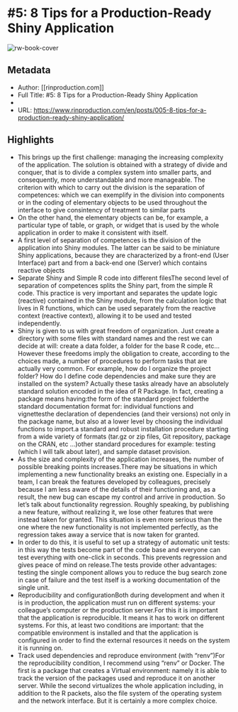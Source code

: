 # #5: 8 Tips for a Production-Ready Shiny Application

![rw-book-cover](https://readwise-assets.s3.amazonaws.com/static/images/article1.be68295a7e40.png)

## Metadata
- Author: [[rinproduction.com]]
- Full Title: #5: 8 Tips for a Production-Ready Shiny Application
- 
- URL: https://www.rinproduction.com/en/posts/005-8-tips-for-a-production-ready-shiny-application/

## Highlights
- This brings up the first challenge: managing the increasing complexity of the application. The solution is obtained with a strategy of divide and conquer, that is to divide a complex system into smaller parts, and consequently, more understandable and more manageable. The criterion with which to carry out the division is the separation of competences: which we can exemplify in the division into components or in the coding of elementary objects to be used throughout the interface to give consintency of treatment to similar parts
- On the other hand, the elementary objects can be, for example, a particular type of table, or graph, or widget that is used by the whole application in order to make it consistent with itself.
- A first level of separation of competences is the division of the application into Shiny modules. The latter can be said to be miniature Shiny applications, because they are characterized by a front-end (User Interface) part and from a back-end one (Server) which contains reactive objects
- Separate Shiny and Simple R code into different filesThe second level of separation of competences splits the Shiny part, from the simple R code. This practice is very important and separates the update logic (reactive) contained in the Shiny module, from the calculation logic that lives in R functions, which can be used separately from the reactive context (reactive context), allowing it to be used and tested independently.
- Shiny is given to us with great freedom of organization. Just create a directory with some files with standard names and the rest we can decide at will: create a data folder, a folder for the base R code, etc&mldr; However these freedoms imply the obligation to create, according to the choices made, a number of procedures to perform tasks that are actually very common. For example, how do I organize the project folder? How do I define code dependencies and make sure they are installed on the system? Actually these tasks already have an absolutely standard solution encoded in the idea of R Package. In fact, creating a package means having:the form of the standard project folderthe standard documentation format for: individual functions and vignettesthe declaration of dependencies (and their versions) not only in the package name, but also at a lower level by choosing the individual functions to import.a standard and robust installation procedure starting from a wide variety of formats (tar.gz or zip files, Git repository, package on the CRAN, etc &mldr;)other standard procedures for example: testing (which I will talk about later), and sample dataset provision.
- As the size and complexity of the application increases, the number of possible breaking points increases.There may be situations in which implementing a new functionality breaks an existing one. Especially in a team, I can break the features developed by colleagues, precisely because I am less aware of the details of their functioning and, as a result, the new bug can escape my control and arrive in production. So let’s talk about functionality regression. Roughly speaking, by publishing a new feature, without realizing it, we lose other features that were instead taken for granted. This situation is even more serious than the one where the new functionality is not implemented perfectly, as the regression takes away a service that is now taken for granted.
- In order to do this, it is useful to set up a strategy of automatic unit tests: in this way the tests become part of the code base and everyone can test everything with one-click in seconds. This prevents regression and gives peace of mind on release.The tests provide other advantages: testing the single component allows you to reduce the bug search zone in case of failure and the test itself is a working documentation of the single unit.
- Reproducibility and configurationBoth during development and when it is in production, the application must run on different systems: your colleague’s computer or the production server.For this it is important that the application is reproducible. It means it has to work on different systems. For this, at least two conditions are important: that the compatible environment is installed and that the application is configured in order to find the external resources it needs on the system it is running on.
- Track used dependencies and reproduce environment (with “renv”)For the reproducibility condition, I recommend using “renv” or Docker. The first is a package that creates a Virtual environment: namely it is able to track the version of the packages used and reproduce it on another server. While the second virtualizes the whole application including, in addition to the R packets, also the file system of the operating system and the network interface. But it is certainly a more complex choice.
